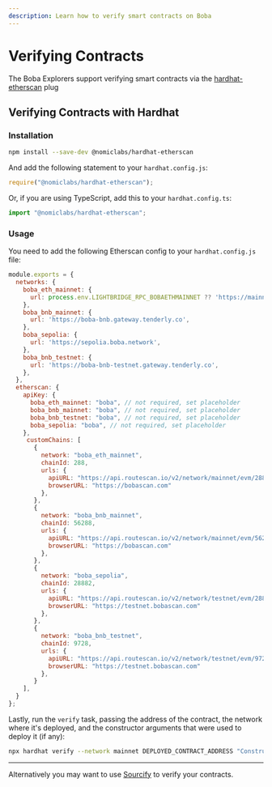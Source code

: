 ```yaml
---
description: Learn how to verify smart contracts on Boba
---
```


# Verifying Contracts

The Boba Explorers support verifying smart contracts via the [hardhat-etherscan](https://hardhat.org/hardhat-runner/plugins/nomiclabs-hardhat-etherscan#hardhat-etherscan) plug

## Verifying Contracts with Hardhat

### Installation

```bash
npm install --save-dev @nomiclabs/hardhat-etherscan
```

And add the following statement to your `hardhat.config.js`:

```js
require("@nomiclabs/hardhat-etherscan");
```

Or, if you are using TypeScript, add this to your `hardhat.config.ts`:

```js
import "@nomiclabs/hardhat-etherscan";
```

### Usage

You need to add the following Etherscan config to your `hardhat.config.js` file:

```js
module.exports = {
  networks: {
    boba_eth_mainnet: {
      url: process.env.LIGHTBRIDGE_RPC_BOBAETHMAINNET ?? 'https://mainnet.boba.network',
    },
    boba_bnb_mainnet: {
      url: 'https://boba-bnb.gateway.tenderly.co',
    },
    boba_sepolia: {
      url: 'https://sepolia.boba.network',
    },
    boba_bnb_testnet: {
      url: 'https://boba-bnb-testnet.gateway.tenderly.co',
    },
  },
  etherscan: {
    apiKey: {
      boba_eth_mainnet: "boba", // not required, set placeholder
      boba_bnb_mainnet: "boba", // not required, set placeholder
      boba_bnb_testnet: "boba", // not required, set placeholder
      boba_sepolia: "boba", // not required, set placeholder
    },
     customChains: [
       {
         network: "boba_eth_mainnet",
         chainId: 288,
         urls: {
           apiURL: "https://api.routescan.io/v2/network/mainnet/evm/288/etherscan",
           browserURL: "https://bobascan.com"
         },
       },
       {
         network: "boba_bnb_mainnet",
         chainId: 56288,
         urls: {
           apiURL: "https://api.routescan.io/v2/network/mainnet/evm/56288/etherscan",
           browserURL: "https://bobascan.com"
         },
       },
       {
         network: "boba_sepolia",
         chainId: 28882,
         urls: {
           apiURL: "https://api.routescan.io/v2/network/testnet/evm/28882/etherscan",
           browserURL: "https://testnet.bobascan.com"
         },
       },
       {
         network: "boba_bnb_testnet",
         chainId: 9728,
         urls: {
           apiURL: "https://api.routescan.io/v2/network/testnet/evm/9728/etherscan",
           browserURL: "https://testnet.bobascan.com"
         },
       }
    ],
  }
};
```

Lastly, run the `verify` task, passing the address of the contract, the network where it's deployed, and the constructor arguments that were used to deploy it (if any):

```bash
npx hardhat verify --network mainnet DEPLOYED_CONTRACT_ADDRESS "Constructor argument 1" "Constructor argument 2"
```

---

Alternatively you may want to use [Sourcify](https://sourcify.dev/) to verify your contracts.

